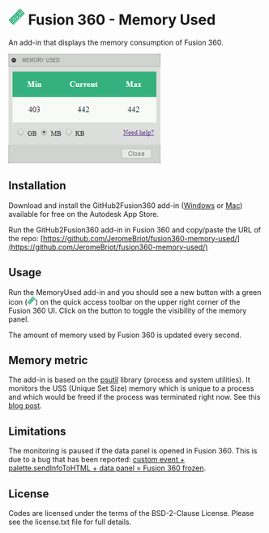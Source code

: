 # ![MemoryUsed](./resources/32x32-normal.png) Fusion 360 - Memory Used
An add-in that displays the memory consumption of Fusion 360.

![MeMoryUsed palette](./resources/fusion-360-memory-used-palette.png)

## Installation

Download and install the GitHub2Fusion360 add-in ([Windows](https://apps.autodesk.com/FUSION/fr/Detail/Index?id=789800822168335025&appLang=en&os=Win64) or [Mac](https://apps.autodesk.com/FUSION/fr/Detail/Index?id=789800822168335025&os=Mac&appLang=en)) available for free on the Autodesk App Store.

Run the GitHub2Fusion360 add-in in Fusion 360 and copy/paste the URL of the repo: [https://github.com/JeromeBriot/fusion360-memory-used/](https://github.com/JeromeBriot/fusion360-memory-used/)

## Usage

Run the MemoryUsed add-in and you should see a new button with a green icon (![MemoryUsed icon](./resources/16x16-normal.png)) on the quick access toolbar on the upper right corner of the Fusion 360 UI. Click on the button to toggle the visibility of the memory panel.

The amount of memory used by Fusion 360 is updated every second.

## Memory metric

The add-in is based on the [psutil](https://pypi.org/project/psutil/) library (process and system utilities). It monitors the USS (Unique Set Size) memory which is unique to a process and which would be freed if the process was terminated right now. See this [blog post](http://grodola.blogspot.com/2016/02/psutil-4-real-process-memory-and-environ.html).

## Limitations

The monitoring is paused if the data panel is opened in Fusion 360. This is due to a bug that has been reported: [custom event + palette.sendInfoToHTML + data panel = Fusion 360 frozen](https://forums.autodesk.com/t5/fusion-360-api-and-scripts/custom-event-palette-sendinfotohtml-data-panel-fusion-360-frozen/m-p/7957599).

## License
Codes are licensed under the terms of the BSD-2-Clause License. Please see the license.txt file for full details.
